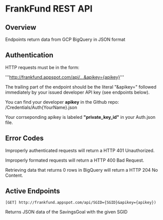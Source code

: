# FrankFund REST API

## Overview
Endpoints return data from GCP BigQuery in JSON format

## Authentication
HTTP requests must be in the form:

'''http://frankfund.appspot.com/api/...&apikey={apikey}'''

The trailing part of the endpoint should be the literal "&apikey="
followed immediately by your issued developer API key (see endpoints below).

You can find your developer **apikey** in the Github repo:
    /Credentials/Auth{YourName}.json

Your corrseponding apikey is labeled **"private_key_id"** in your Auth.json file.

## Error Codes
Improperly authenticated requests will return a HTTP 401 Unauthorized.

Improperly formated requests will return a HTTP 400 Bad Request.

Retrieving data that returns 0 rows in BigQuery will return a HTTP 204 No Content.


## Active Endpoints

```[GET] http://frankfund.appspot.com/api/SGID={SGID}&apikey={apikey})```

Returns JSON data of the SavingsGoal with the given SGID

